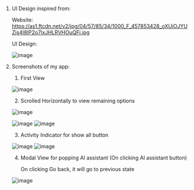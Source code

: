 1. UI Design inspired from:

      Website: https://as1.ftcdn.net/v2/jpg/04/57/85/34/1000_F_457853428_oXUiOJYUZjs4I8IP2o7IxJHLRVHOuQFi.jpg
  
      UI Design: 
      
      ![image](https://user-images.githubusercontent.com/72083631/152638592-2bdd5422-99f7-4ea0-a01b-974fb575fe38.png)


      
      
      
2. Screenshots of my app:


   1. First View
      
   ![image](https://user-images.githubusercontent.com/72083631/152638621-cc550884-6a83-4346-b93b-aa067a8b45ad.png)

   
   2. Scrolled Horizontally to view remaining options
      
   ![image](https://user-images.githubusercontent.com/72083631/152638643-fec00558-be20-4435-b8d8-9a40aff2fb1c.png)
   
   
   ![image](https://user-images.githubusercontent.com/72083631/152638704-56e1c2c4-6d8b-4bce-afcb-54865a7beca4.png)
   ![image](https://user-images.githubusercontent.com/72083631/152638711-3313de47-a23a-4f42-98dd-7d8bf7903726.png)


  
   3. Activity Indicator for show all button
      
   ![image](https://user-images.githubusercontent.com/72083631/152638765-8e506fcd-de34-4ac0-bce8-e0fd5e6708cb.png)
   ![image](https://user-images.githubusercontent.com/72083631/152638818-1d60d048-abd1-420f-a61c-3c66f45eccfc.png)



   4. Modal View for popping AI assistant (On clicking AI assistant button)
      
      On clicking Go back, it will go to previous state
      
   ![image](https://user-images.githubusercontent.com/72083631/152638846-6eaa3e8b-877b-47ec-b499-8ebdfba6c847.png)
